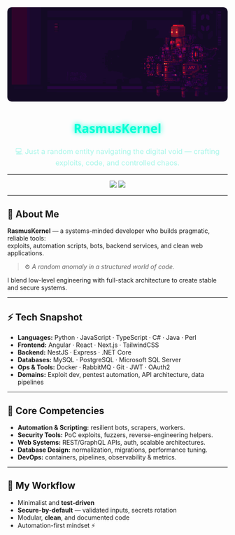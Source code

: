 <!-- README.md for RasmusKernel -->

<div align="center">
  <img src="https://github.com/RasmusKernel/RasmusKernel/blob/main/animation1.gif" alt="RasmusKernel banner" width="100%" style="border-radius:10px;height:50%;object-fit:cover;"/>
</div>

<div align="center">
  <h1 style="color:#00ffd5;font-family:'Segoe UI',sans-serif;text-shadow:0 0 12px #00ffd5;">RasmusKernel</h1>
  <h3 style="color:#9ef6e7;font-weight:normal;opacity:0.9;">💻 Just a random entity navigating the digital void — crafting exploits, code, and controlled chaos.</h3>
</div>

---

<div align="center">
  <img src="https://github-readme-stats.vercel.app/api?username=RasmusKernel&show_icons=true&theme=tokyonight&hide_border=true&bg_color=00000000&title_color=00ffd5&text_color=9ef6e7&icon_color=00ffd5" height="160"/>
  <img src="https://github-readme-stats.vercel.app/api/top-langs/?username=RasmusKernel&layout=compact&theme=tokyonight&hide_border=true&bg_color=00000000&title_color=00ffd5" height="160"/>
</div>

---

## 🧩 About Me
**RasmusKernel** — a systems-minded developer who builds pragmatic, reliable tools:  
exploits, automation scripts, bots, backend services, and clean web applications.

> ⚙️ *A random anomaly in a structured world of code.*

I blend low-level engineering with full-stack architecture to create stable and secure systems.

---

## ⚡ Tech Snapshot
- **Languages:** Python · JavaScript · TypeScript · C# · Java · Perl  
- **Frontend:** Angular · React · Next.js · TailwindCSS  
- **Backend:** NestJS · Express · .NET Core  
- **Databases:** MySQL · PostgreSQL · Microsoft SQL Server  
- **Ops & Tools:** Docker · RabbitMQ · Git · JWT · OAuth2  
- **Domains:** Exploit dev, pentest automation, API architecture, data pipelines  

---

## 🧠 Core Competencies
- **Automation & Scripting:** resilient bots, scrapers, workers.  
- **Security Tools:** PoC exploits, fuzzers, reverse-engineering helpers.  
- **Web Systems:** REST/GraphQL APIs, auth, scalable architectures.  
- **Database Design:** normalization, migrations, performance tuning.  
- **DevOps:** containers, pipelines, observability & metrics.  

---

## 🧬 My Workflow
- Minimalist and **test-driven**  
- **Secure-by-default** — validated inputs, secrets rotation  
- Modular, **clean**, and documented code  
- Automation-first mindset ⚡  

